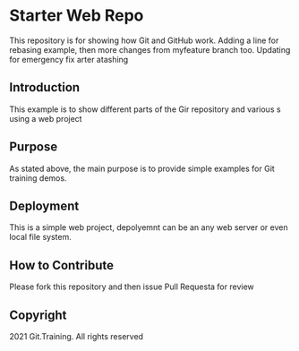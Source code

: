 # Starter Web Repo

This repository is for showing how Git and GitHub work. Adding a line for rebasing example,
then more changes from myfeature branch too. Updating for emergency fix arter atashing

## Introduction

This example is to show different parts of the Gir repository and various s
using a web project

## Purpose

As stated above, the main purpose is to provide simple examples for Git
training demos.

## Deployment

This is a simple web project, depolyemnt can be an any web server or even local file system.

## How to Contribute

Please fork this repository and then issue Pull Requesta for review

## Copyright

2021 Git.Training. All rights reserved